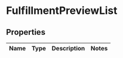 
# FulfillmentPreviewList

## Properties
Name | Type | Description | Notes
------------ | ------------- | ------------- | -------------



